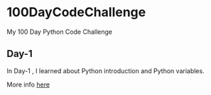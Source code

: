 #  100DayCodeChallenge
My 100 Day Python Code Challenge 

## Day-1
In Day-1 , I learned about Python introduction and Python variables.

More info [here](Day1\README.md)

